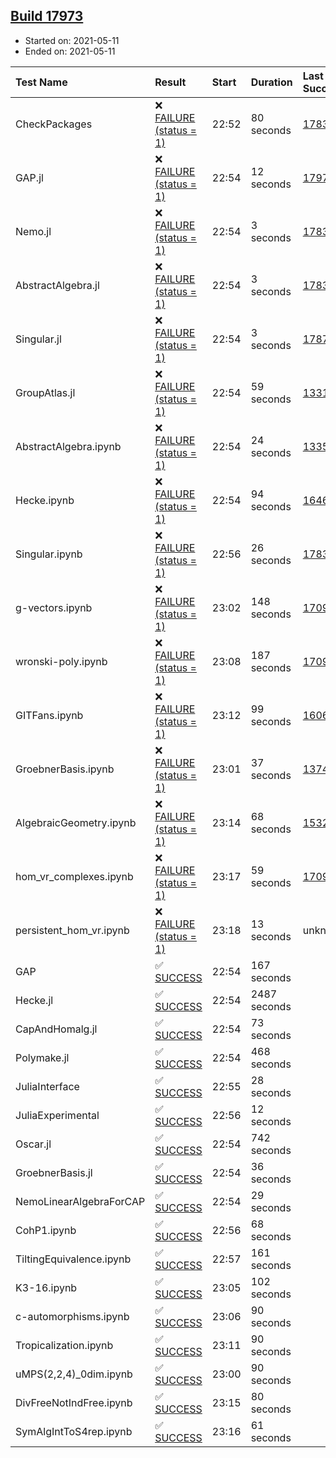 ## [Build 17973](https://oscarci.mathematik.uni-kl.de/job/oscar/17973/)

* Started on: 2021-05-11
* Ended on: 2021-05-11

| Test Name    | Result | Start | Duration | Last Success | First Failure |
|:-------------|:-------|:------|:---------|:-------------|:--------------|
| CheckPackages | ❌ [FAILURE (status = 1)](https://oscarci.mathematik.uni-kl.de/job/oscar/17973/artifact/logs/build-17973/CheckPackages.log) | 22:52 | 80 seconds | [17832](https://oscarci.mathematik.uni-kl.de/job/oscar/17832/) | [17833](https://oscarci.mathematik.uni-kl.de/job/oscar/17833/) |
| GAP.jl | ❌ [FAILURE (status = 1)](https://oscarci.mathematik.uni-kl.de/job/oscar/17973/artifact/logs/build-17973/GAP.jl.log) | 22:54 | 12 seconds | [17972](https://oscarci.mathematik.uni-kl.de/job/oscar/17972/) | [17973](https://oscarci.mathematik.uni-kl.de/job/oscar/17973/) |
| Nemo.jl | ❌ [FAILURE (status = 1)](https://oscarci.mathematik.uni-kl.de/job/oscar/17973/artifact/logs/build-17973/Nemo.jl.log) | 22:54 | 3 seconds | [17835](https://oscarci.mathematik.uni-kl.de/job/oscar/17835/) | [17836](https://oscarci.mathematik.uni-kl.de/job/oscar/17836/) |
| AbstractAlgebra.jl | ❌ [FAILURE (status = 1)](https://oscarci.mathematik.uni-kl.de/job/oscar/17973/artifact/logs/build-17973/AbstractAlgebra.jl.log) | 22:54 | 3 seconds | [17831](https://oscarci.mathematik.uni-kl.de/job/oscar/17831/) | [17832](https://oscarci.mathematik.uni-kl.de/job/oscar/17832/) |
| Singular.jl | ❌ [FAILURE (status = 1)](https://oscarci.mathematik.uni-kl.de/job/oscar/17973/artifact/logs/build-17973/Singular.jl.log) | 22:54 | 3 seconds | [17871](https://oscarci.mathematik.uni-kl.de/job/oscar/17871/) | [17872](https://oscarci.mathematik.uni-kl.de/job/oscar/17872/) |
| GroupAtlas.jl | ❌ [FAILURE (status = 1)](https://oscarci.mathematik.uni-kl.de/job/oscar/17973/artifact/logs/build-17973/GroupAtlas.jl.log) | 22:54 | 59 seconds | [13311](https://oscarci.mathematik.uni-kl.de/job/oscar/13311/) | [13312](https://oscarci.mathematik.uni-kl.de/job/oscar/13312/) |
| AbstractAlgebra.ipynb | ❌ [FAILURE (status = 1)](https://oscarci.mathematik.uni-kl.de/job/oscar/17973/artifact/logs/build-17973/AbstractAlgebra.ipynb.log) | 22:54 | 24 seconds | [13355](https://oscarci.mathematik.uni-kl.de/job/oscar/13355/) | [13356](https://oscarci.mathematik.uni-kl.de/job/oscar/13356/) |
| Hecke.ipynb | ❌ [FAILURE (status = 1)](https://oscarci.mathematik.uni-kl.de/job/oscar/17973/artifact/logs/build-17973/Hecke.ipynb.log) | 22:54 | 94 seconds | [16463](https://oscarci.mathematik.uni-kl.de/job/oscar/16463/) | [16464](https://oscarci.mathematik.uni-kl.de/job/oscar/16464/) |
| Singular.ipynb | ❌ [FAILURE (status = 1)](https://oscarci.mathematik.uni-kl.de/job/oscar/17973/artifact/logs/build-17973/Singular.ipynb.log) | 22:56 | 26 seconds | [17835](https://oscarci.mathematik.uni-kl.de/job/oscar/17835/) | [17836](https://oscarci.mathematik.uni-kl.de/job/oscar/17836/) |
| g-vectors.ipynb | ❌ [FAILURE (status = 1)](https://oscarci.mathematik.uni-kl.de/job/oscar/17973/artifact/logs/build-17973/g-vectors.ipynb.log) | 23:02 | 148 seconds | [17099](https://oscarci.mathematik.uni-kl.de/job/oscar/17099/) | [17100](https://oscarci.mathematik.uni-kl.de/job/oscar/17100/) |
| wronski-poly.ipynb | ❌ [FAILURE (status = 1)](https://oscarci.mathematik.uni-kl.de/job/oscar/17973/artifact/logs/build-17973/wronski-poly.ipynb.log) | 23:08 | 187 seconds | [17098](https://oscarci.mathematik.uni-kl.de/job/oscar/17098/) | [17099](https://oscarci.mathematik.uni-kl.de/job/oscar/17099/) |
| GITFans.ipynb | ❌ [FAILURE (status = 1)](https://oscarci.mathematik.uni-kl.de/job/oscar/17973/artifact/logs/build-17973/GITFans.ipynb.log) | 23:12 | 99 seconds | [16068](https://oscarci.mathematik.uni-kl.de/job/oscar/16068/) | [16069](https://oscarci.mathematik.uni-kl.de/job/oscar/16069/) |
| GroebnerBasis.ipynb | ❌ [FAILURE (status = 1)](https://oscarci.mathematik.uni-kl.de/job/oscar/17973/artifact/logs/build-17973/GroebnerBasis.ipynb.log) | 23:01 | 37 seconds | [13748](https://oscarci.mathematik.uni-kl.de/job/oscar/13748/) | [13749](https://oscarci.mathematik.uni-kl.de/job/oscar/13749/) |
| AlgebraicGeometry.ipynb | ❌ [FAILURE (status = 1)](https://oscarci.mathematik.uni-kl.de/job/oscar/17973/artifact/logs/build-17973/AlgebraicGeometry.ipynb.log) | 23:14 | 68 seconds | [15322](https://oscarci.mathematik.uni-kl.de/job/oscar/15322/) | [15323](https://oscarci.mathematik.uni-kl.de/job/oscar/15323/) |
| hom_vr_complexes.ipynb | ❌ [FAILURE (status = 1)](https://oscarci.mathematik.uni-kl.de/job/oscar/17973/artifact/logs/build-17973/hom_vr_complexes.ipynb.log) | 23:17 | 59 seconds | [17099](https://oscarci.mathematik.uni-kl.de/job/oscar/17099/) | [17100](https://oscarci.mathematik.uni-kl.de/job/oscar/17100/) |
| persistent_hom_vr.ipynb | ❌ [FAILURE (status = 1)](https://oscarci.mathematik.uni-kl.de/job/oscar/17973/artifact/logs/build-17973/persistent_hom_vr.ipynb.log) | 23:18 | 13 seconds | unknown | unknown |
| GAP | ✅ [SUCCESS](https://oscarci.mathematik.uni-kl.de/job/oscar/17973/artifact/logs/build-17973/GAP.log) | 22:54 | 167 seconds |  |  |
| Hecke.jl | ✅ [SUCCESS](https://oscarci.mathematik.uni-kl.de/job/oscar/17973/artifact/logs/build-17973/Hecke.jl.log) | 22:54 | 2487 seconds |  |  |
| CapAndHomalg.jl | ✅ [SUCCESS](https://oscarci.mathematik.uni-kl.de/job/oscar/17973/artifact/logs/build-17973/CapAndHomalg.jl.log) | 22:54 | 73 seconds |  |  |
| Polymake.jl | ✅ [SUCCESS](https://oscarci.mathematik.uni-kl.de/job/oscar/17973/artifact/logs/build-17973/Polymake.jl.log) | 22:54 | 468 seconds |  |  |
| JuliaInterface | ✅ [SUCCESS](https://oscarci.mathematik.uni-kl.de/job/oscar/17973/artifact/logs/build-17973/JuliaInterface.log) | 22:55 | 28 seconds |  |  |
| JuliaExperimental | ✅ [SUCCESS](https://oscarci.mathematik.uni-kl.de/job/oscar/17973/artifact/logs/build-17973/JuliaExperimental.log) | 22:56 | 12 seconds |  |  |
| Oscar.jl | ✅ [SUCCESS](https://oscarci.mathematik.uni-kl.de/job/oscar/17973/artifact/logs/build-17973/Oscar.jl.log) | 22:54 | 742 seconds |  |  |
| GroebnerBasis.jl | ✅ [SUCCESS](https://oscarci.mathematik.uni-kl.de/job/oscar/17973/artifact/logs/build-17973/GroebnerBasis.jl.log) | 22:54 | 36 seconds |  |  |
| NemoLinearAlgebraForCAP | ✅ [SUCCESS](https://oscarci.mathematik.uni-kl.de/job/oscar/17973/artifact/logs/build-17973/NemoLinearAlgebraForCAP.log) | 22:54 | 29 seconds |  |  |
| CohP1.ipynb | ✅ [SUCCESS](https://oscarci.mathematik.uni-kl.de/job/oscar/17973/artifact/logs/build-17973/CohP1.ipynb.log) | 22:56 | 68 seconds |  |  |
| TiltingEquivalence.ipynb | ✅ [SUCCESS](https://oscarci.mathematik.uni-kl.de/job/oscar/17973/artifact/logs/build-17973/TiltingEquivalence.ipynb.log) | 22:57 | 161 seconds |  |  |
| K3-16.ipynb | ✅ [SUCCESS](https://oscarci.mathematik.uni-kl.de/job/oscar/17973/artifact/logs/build-17973/K3-16.ipynb.log) | 23:05 | 102 seconds |  |  |
| c-automorphisms.ipynb | ✅ [SUCCESS](https://oscarci.mathematik.uni-kl.de/job/oscar/17973/artifact/logs/build-17973/c-automorphisms.ipynb.log) | 23:06 | 90 seconds |  |  |
| Tropicalization.ipynb | ✅ [SUCCESS](https://oscarci.mathematik.uni-kl.de/job/oscar/17973/artifact/logs/build-17973/Tropicalization.ipynb.log) | 23:11 | 90 seconds |  |  |
| uMPS(2,2,4)_0dim.ipynb | ✅ [SUCCESS](https://oscarci.mathematik.uni-kl.de/job/oscar/17973/artifact/logs/build-17973/uMPS-2-2-4-_0dim.ipynb.log) | 23:00 | 90 seconds |  |  |
| DivFreeNotIndFree.ipynb | ✅ [SUCCESS](https://oscarci.mathematik.uni-kl.de/job/oscar/17973/artifact/logs/build-17973/DivFreeNotIndFree.ipynb.log) | 23:15 | 80 seconds |  |  |
| SymAlgIntToS4rep.ipynb | ✅ [SUCCESS](https://oscarci.mathematik.uni-kl.de/job/oscar/17973/artifact/logs/build-17973/SymAlgIntToS4rep.ipynb.log) | 23:16 | 61 seconds |  |  |

